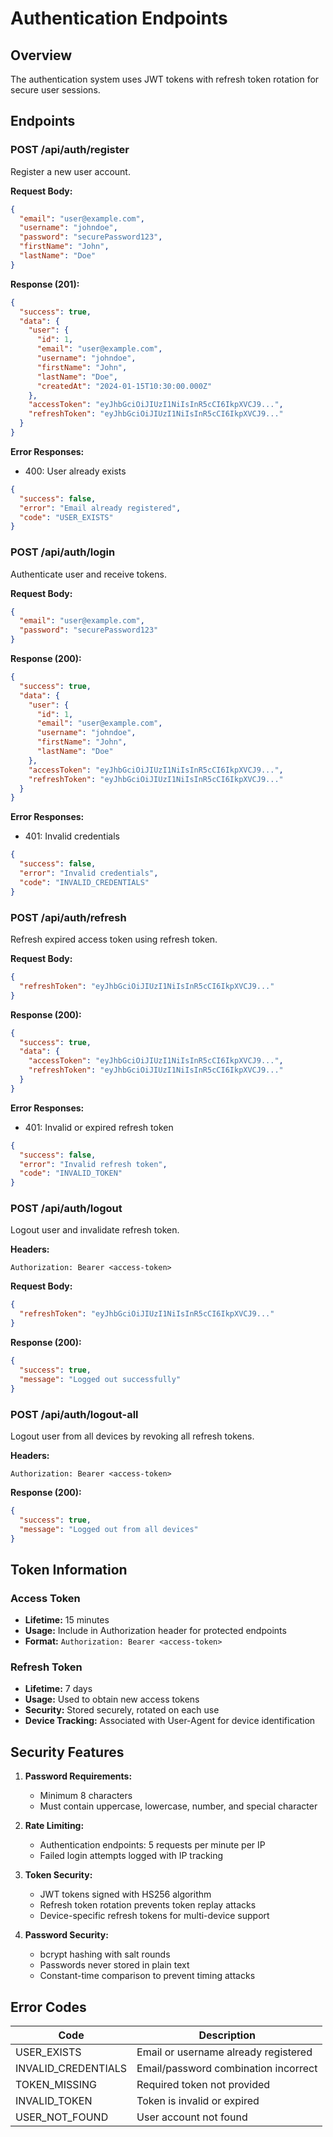 # Authentication Endpoints

## Overview
The authentication system uses JWT tokens with refresh token rotation for secure user sessions.

## Endpoints

### POST /api/auth/register
Register a new user account.

**Request Body:**
```json
{
  "email": "user@example.com",
  "username": "johndoe",
  "password": "securePassword123",
  "firstName": "John",
  "lastName": "Doe"
}
```

**Response (201):**
```json
{
  "success": true,
  "data": {
    "user": {
      "id": 1,
      "email": "user@example.com",
      "username": "johndoe",
      "firstName": "John",
      "lastName": "Doe",
      "createdAt": "2024-01-15T10:30:00.000Z"
    },
    "accessToken": "eyJhbGciOiJIUzI1NiIsInR5cCI6IkpXVCJ9...",
    "refreshToken": "eyJhbGciOiJIUzI1NiIsInR5cCI6IkpXVCJ9..."
  }
}
```

**Error Responses:**
- 400: User already exists
```json
{
  "success": false,
  "error": "Email already registered",
  "code": "USER_EXISTS"
}
```

### POST /api/auth/login
Authenticate user and receive tokens.

**Request Body:**
```json
{
  "email": "user@example.com",
  "password": "securePassword123"
}
```

**Response (200):**
```json
{
  "success": true,
  "data": {
    "user": {
      "id": 1,
      "email": "user@example.com",
      "username": "johndoe",
      "firstName": "John",
      "lastName": "Doe"
    },
    "accessToken": "eyJhbGciOiJIUzI1NiIsInR5cCI6IkpXVCJ9...",
    "refreshToken": "eyJhbGciOiJIUzI1NiIsInR5cCI6IkpXVCJ9..."
  }
}
```

**Error Responses:**
- 401: Invalid credentials
```json
{
  "success": false,
  "error": "Invalid credentials",
  "code": "INVALID_CREDENTIALS"
}
```

### POST /api/auth/refresh
Refresh expired access token using refresh token.

**Request Body:**
```json
{
  "refreshToken": "eyJhbGciOiJIUzI1NiIsInR5cCI6IkpXVCJ9..."
}
```

**Response (200):**
```json
{
  "success": true,
  "data": {
    "accessToken": "eyJhbGciOiJIUzI1NiIsInR5cCI6IkpXVCJ9...",
    "refreshToken": "eyJhbGciOiJIUzI1NiIsInR5cCI6IkpXVCJ9..."
  }
}
```

**Error Responses:**
- 401: Invalid or expired refresh token
```json
{
  "success": false,
  "error": "Invalid refresh token",
  "code": "INVALID_TOKEN"
}
```

### POST /api/auth/logout
Logout user and invalidate refresh token.

**Headers:**
```
Authorization: Bearer <access-token>
```

**Request Body:**
```json
{
  "refreshToken": "eyJhbGciOiJIUzI1NiIsInR5cCI6IkpXVCJ9..."
}
```

**Response (200):**
```json
{
  "success": true,
  "message": "Logged out successfully"
}
```

### POST /api/auth/logout-all
Logout user from all devices by revoking all refresh tokens.

**Headers:**
```
Authorization: Bearer <access-token>
```

**Response (200):**
```json
{
  "success": true,
  "message": "Logged out from all devices"
}
```

## Token Information

### Access Token
- **Lifetime:** 15 minutes
- **Usage:** Include in Authorization header for protected endpoints
- **Format:** `Authorization: Bearer <access-token>`

### Refresh Token
- **Lifetime:** 7 days
- **Usage:** Used to obtain new access tokens
- **Security:** Stored securely, rotated on each use
- **Device Tracking:** Associated with User-Agent for device identification

## Security Features

1. **Password Requirements:**
   - Minimum 8 characters
   - Must contain uppercase, lowercase, number, and special character

2. **Rate Limiting:**
   - Authentication endpoints: 5 requests per minute per IP
   - Failed login attempts logged with IP tracking

3. **Token Security:**
   - JWT tokens signed with HS256 algorithm
   - Refresh token rotation prevents token replay attacks
   - Device-specific refresh tokens for multi-device support

4. **Password Security:**
   - bcrypt hashing with salt rounds
   - Passwords never stored in plain text
   - Constant-time comparison to prevent timing attacks

## Error Codes

| Code | Description |
|------|-------------|
| USER_EXISTS | Email or username already registered |
| INVALID_CREDENTIALS | Email/password combination incorrect |
| TOKEN_MISSING | Required token not provided |
| INVALID_TOKEN | Token is invalid or expired |
| USER_NOT_FOUND | User account not found |